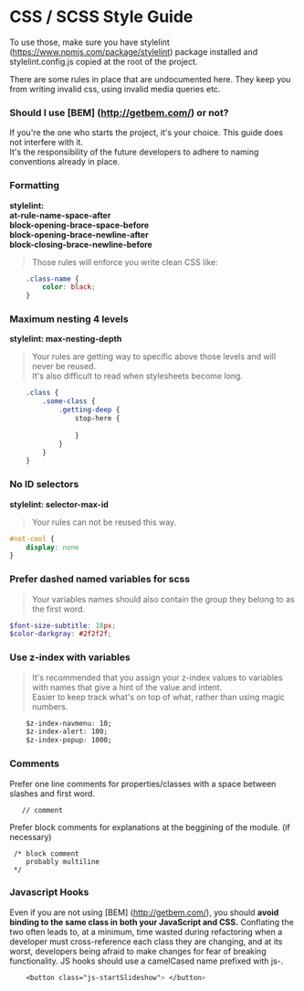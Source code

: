 # CSS / SCSS Style Guide

To use those, make sure you have stylelint (https://www.npmjs.com/package/stylelint) package installed and stylelint.config.js copied at the root of the project.

There are some rules in place that are undocumented here. They keep you from writing invalid css, using invalid media queries etc.     


### Should I use [BEM] (http://getbem.com/) or not? 

If you're the one who starts the project, it's your choice. This guide does not interfere with it. <br>
It's the responsibility of the future developers to adhere to naming conventions already in place.

### Formatting

**stylelint: <br>
at-rule-name-space-after <br>
              block-opening-brace-space-before  <br>
              block-opening-brace-newline-after  <br>
              block-closing-brace-newline-before**

>Those rules will enforce you write clean CSS like:

```scss
    .class-name {
        color: black;
    }
```
       
### Maximum nesting 4 levels
   
**stylelint: max-nesting-depth**

>Your rules are getting way to specific above those levels and will never be reused. <br>
 It's also difficult to read when stylesheets become long.
    
```scss
    .class {
        .some-class {
            .getting-deep {
                stop-here {
                
                }
            }
        }
    }
```

### No ID selectors

**stylelint: selector-max-id**
>Your rules can not be reused this way.
    
```scss
#not-cool {
    display: none
}
```

### Prefer dashed named variables for scss

>Your variables names should also contain the group they belong to as the first word.
    
```scss 
$font-size-subtitle: 18px;
$color-darkgray: #2f2f2f;
```
   
### Use z-index with variables
    
>It's recommended that you assign your z-index values to variables with names that give a hint of the value and intent. <br>
    Easier to keep track what's on top of what, rather than using magic numbers.
    
```css
    $z-index-navmenu: 10;
    $z-index-alert: 100;
    $z-index-popup: 1000;
```
      
### Comments
Prefer one line comments for properties/classes with a space between slashes and first word.
```
   // comment
```
Prefer block comments for explanations at the beggining of the module. (if necessary)
```
 /* block comment 
    probably multiline
 */    
```

    
### Javascript Hooks
    
Even if you are not using [BEM] (http://getbem.com/), you should **avoid binding to the same class in both your JavaScript and CSS.**
    Conflating the two often leads to, at a minimum, time wasted during refactoring when a developer must cross-reference each class they are changing, and at its worst, developers being afraid to make changes for fear of breaking functionality.
    JS hooks should use a camelCased name prefixed with js-.
    
```css
    <button class="js-startSlideshow"> </button>
```
  
